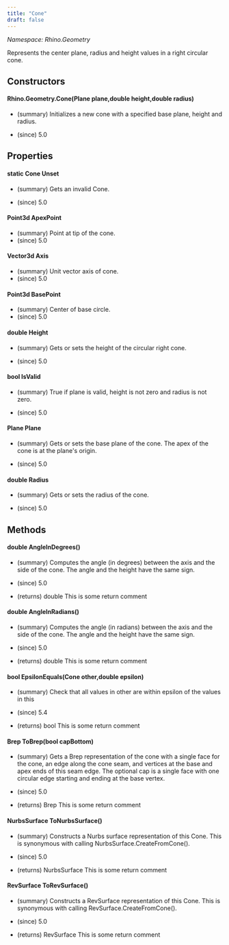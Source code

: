 ```yaml
---
title: "Cone"
draft: false
---
```


*Namespace: Rhino.Geometry*

   Represents the center plane, radius and height values in a right circular cone.
   
## Constructors
#### Rhino.Geometry.Cone(Plane plane,double height,double radius)
- (summary) 
         Initializes a new cone with a specified base plane, height and radius.
         
- (since) 5.0
## Properties
#### static Cone Unset
- (summary) 
     Gets an invalid Cone.
     
- (since) 5.0
#### Point3d ApexPoint
- (summary) Point at tip of the cone.
- (since) 5.0
#### Vector3d Axis
- (summary) Unit vector axis of cone.
- (since) 5.0
#### Point3d BasePoint
- (summary) Center of base circle.
- (since) 5.0
#### double Height
- (summary) 
     Gets or sets the height of the circular right cone.
     
- (since) 5.0
#### bool IsValid
- (summary) 
     True if plane is valid, height is not zero and radius is not zero.
     
- (since) 5.0
#### Plane Plane
- (summary) 
     Gets or sets the base plane of the cone.  The apex of the cone is at the plane's origin.
     
- (since) 5.0
#### double Radius
- (summary) 
     Gets or sets the radius of the cone.
     
- (since) 5.0
## Methods
#### double AngleInDegrees()
- (summary) 
     Computes the angle (in degrees) between the axis and the 
     side of the cone.
     The angle and the height have the same sign.
     
- (since) 5.0
- (returns) double This is some return comment
#### double AngleInRadians()
- (summary) 
     Computes the angle (in radians) between the axis and the 
     side of the cone.
     The angle and the height have the same sign.
     
- (since) 5.0
- (returns) double This is some return comment
#### bool EpsilonEquals(Cone other,double epsilon)
- (summary) 
     Check that all values in other are within epsilon of the values in this
     
- (since) 5.4
- (returns) bool This is some return comment
#### Brep ToBrep(bool capBottom)
- (summary) 
     Gets a Brep representation of the cone with a single
     face for the cone, an edge along the cone seam, 
     and vertices at the base and apex ends of this seam edge.
     The optional cap is a single face with one circular edge 
     starting and ending at the base vertex.
     
- (since) 5.0
- (returns) Brep This is some return comment
#### NurbsSurface ToNurbsSurface()
- (summary) 
     Constructs a Nurbs surface representation of this Cone. 
     This is synonymous with calling NurbsSurface.CreateFromCone().
     
- (since) 5.0
- (returns) NurbsSurface This is some return comment
#### RevSurface ToRevSurface()
- (summary) 
     Constructs a RevSurface representation of this Cone. 
     This is synonymous with calling RevSurface.CreateFromCone().
     
- (since) 5.0
- (returns) RevSurface This is some return comment
